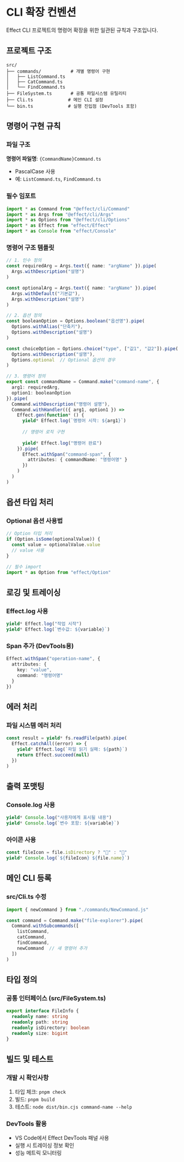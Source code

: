 # CLI 확장 컨벤션

Effect CLI 프로젝트의 명령어 확장을 위한 일관된 규칙과 구조입니다.

## 프로젝트 구조

```
src/
├── commands/           # 개별 명령어 구현
│   ├── ListCommand.ts
│   ├── CatCommand.ts
│   └── FindCommand.ts
├── FileSystem.ts       # 공통 파일시스템 유틸리티
├── Cli.ts             # 메인 CLI 설정
└── bin.ts             # 실행 진입점 (DevTools 포함)
```

## 명령어 구현 규칙

### 파일 구조

**명령어 파일명**: `{CommandName}Command.ts`
- PascalCase 사용
- 예: `ListCommand.ts`, `FindCommand.ts`

### 필수 임포트

```typescript
import * as Command from "@effect/cli/Command"
import * as Args from "@effect/cli/Args"
import * as Options from "@effect/cli/Options"
import * as Effect from "effect/Effect"
import * as Console from "effect/Console"
```

### 명령어 구조 템플릿

```typescript
// 1. 인수 정의
const requiredArg = Args.text({ name: "argName" }).pipe(
  Args.withDescription("설명")
)

const optionalArg = Args.text({ name: "argName" }).pipe(
  Args.withDefault("기본값"),
  Args.withDescription("설명")
)

// 2. 옵션 정의
const booleanOption = Options.boolean("옵션명").pipe(
  Options.withAlias("단축키"),
  Options.withDescription("설명")
)

const choiceOption = Options.choice("type", ["값1", "값2"]).pipe(
  Options.withDescription("설명"),
  Options.optional  // Optional 옵션의 경우
)

// 3. 명령어 정의
export const commandName = Command.make("command-name", {
  arg1: requiredArg,
  option1: booleanOption
}).pipe(
  Command.withDescription("명령어 설명"),
  Command.withHandler(({ arg1, option1 }) =>
    Effect.gen(function* () {
      yield* Effect.log(`명령어 시작: ${arg1}`)
      
      // 명령어 로직 구현
      
      yield* Effect.log("명령어 완료")
    }).pipe(
      Effect.withSpan("command-span", { 
        attributes: { commandName: "명령어명" } 
      })
    )
  )
)
```

## 옵션 타입 처리

### Optional 옵션 사용법

```typescript
// Option 타입 처리
if (Option.isSome(optionalValue)) {
  const value = optionalValue.value
  // value 사용
}

// 필수 import
import * as Option from "effect/Option"
```

## 로깅 및 트레이싱

### Effect.log 사용

```typescript
yield* Effect.log("작업 시작")
yield* Effect.log(`변수값: ${variable}`)
```

### Span 추가 (DevTools용)

```typescript
Effect.withSpan("operation-name", { 
  attributes: { 
    key: "value",
    command: "명령어명"
  } 
})
```

## 에러 처리

### 파일 시스템 에러 처리

```typescript
const result = yield* fs.readFile(path).pipe(
  Effect.catchAll((error) => {
    yield* Effect.log(`파일 읽기 실패: ${path}`)
    return Effect.succeed(null)
  })
)
```

## 출력 포맷팅

### Console.log 사용

```typescript
yield* Console.log("사용자에게 표시될 내용")
yield* Console.log(`변수 포함: ${variable}`)
```

### 아이콘 사용

```typescript
const fileIcon = file.isDirectory ? "📁" : "📄"
yield* Console.log(`${fileIcon} ${file.name}`)
```

## 메인 CLI 등록

### src/Cli.ts 수정

```typescript
import { newCommand } from "./commands/NewCommand.js"

const command = Command.make("file-explorer").pipe(
  Command.withSubcommands([
    listCommand, 
    catCommand, 
    findCommand,
    newCommand  // 새 명령어 추가
  ])
)
```

## 타입 정의

### 공통 인터페이스 (src/FileSystem.ts)

```typescript
export interface FileInfo {
  readonly name: string
  readonly path: string
  readonly isDirectory: boolean
  readonly size: bigint
}
```

## 빌드 및 테스트

### 개발 시 확인사항

1. 타입 체크: `pnpm check`
2. 빌드: `pnpm build`
3. 테스트: `node dist/bin.cjs command-name --help`

### DevTools 활용

- VS Code에서 Effect DevTools 패널 사용
- 실행 시 트레이싱 정보 확인
- 성능 메트릭 모니터링